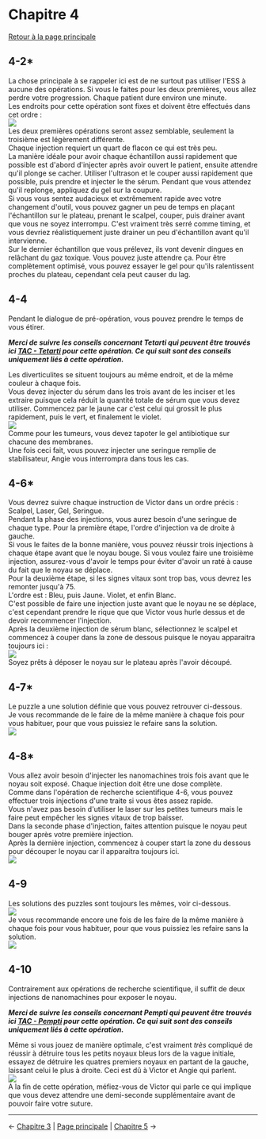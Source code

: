 
# Chapitre 4

[Retour à la page principale](../../index/fr/index.md)

## 4-2*

La chose principale à se rappeler ici est de ne surtout pas utiliser l'ESS à aucune des opérations. Si vous le faites pour les deux premières, vous allez perdre votre progression. Chaque patient dure environ une minute. <br>
Les endroits pour cette opération sont fixes et doivent être effectués dans cet ordre : <br>
![](../img/4-2_locations.png) <br>
Les deux premières opérations seront assez semblable, seulement la troisième est légèrement différente. <br>
Chaque injection requiert un quart de flacon ce qui est très peu. <br>
La manière idéale pour avoir chaque échantillon aussi rapidement que possible est d'abord d'injecter après avoir ouvert le patient, ensuite attendre qu'il plonge se cacher. Utiliser l'ultrason et le couper aussi rapidement que possible, puis prendre et injecter le the sérum. Pendant que vous attendez qu'il replonge, appliquez du gel sur la coupure. <br>
Si vous vous sentez audacieux et extrêmement rapide avec votre changement d'outil, vous pouvez gagner un peu de temps en plaçant l'échantillon sur le plateau, prenant le scalpel, couper, puis drainer avant que vous ne soyez interrompu. C'est vraiment très serré comme timing, et vous devriez réalistiquement juste drainer un peu d'échantillon avant qu'il intervienne. <br>
Sur le dernier échantillon que vous prélevez, ils vont devenir dingues en relâchant du gaz toxique. Vous pouvez juste attendre ça. Pour être complètement optimisé, vous pouvez essayer le gel pour qu'ils ralentissent proches du plateau, cependant cela peut causer du lag. <br>

## 4-4

Pendant le dialogue de pré-opération, vous pouvez prendre le temps de vous étirer. <br>

***Merci de suivre les conseils concernant Tetarti qui peuvent être trouvés ici [TAC - Tetarti](../../guilt/fr/tetarti.md) pour cette opération. Ce qui suit sont des conseils uniquement liés à cette opération.*** <br>

Les diverticulites se situent toujours au même endroit, et de la même couleur à chaque fois. <br>
Vous devez injecter du sérum dans les trois avant de les inciser et les extraire puisque cela réduit la quantité totale de sérum que vous devez utiliser. Commencez par le jaune car c'est celui qui grossit le plus rapidement, puis le vert, et finalement le violet. <br>
![](../img/4-4_diverticula.png) <br>
Comme pour les tumeurs, vous devez tapoter le gel antibiotique sur chacune des membranes. <br>
Une fois ceci fait, vous pouvez injecter une seringue remplie de stabilisateur, Angie vous interrompra dans tous les cas. <br>

## 4-6*

Vous devrez suivre chaque instruction de Victor dans un ordre précis : Scalpel, Laser, Gel, Seringue. <br>
Pendant la phase des injections, vous aurez besoin d'une seringue de chaque type. Pour la première étape, l'ordre d'injection va de droite à gauche. <br>
Si vous le faites de la bonne manière, vous pouvez réussir trois injections à chaque étape avant que le noyau bouge. Si vous voulez faire une troisième injection, assurez-vous d'avoir le temps pour éviter d'avoir un raté à cause du fait que le noyau se déplace. <br>
Pour la deuxième étape, si les signes vitaux sont trop bas, vous devrez les remonter jusqu'à 75. <br>
L'ordre est : Bleu, puis Jaune. Violet, et enfin Blanc. <br>
C'est possible de faire une injection juste avant que le noyau ne se déplace, c'est cependant prendre le rique que que Victor vous hurle dessus et de devoir recommencer l'injection. <br>
Après la deuxième injection de sérum blanc, sélectionnez le scalpel et commencez à couper dans la zone de dessous puisque le noyau apparaitra toujours ici : <br>
![](../img/4-6_extract.png) <br>
Soyez prêts à déposer le noyau sur le plateau après l'avoir découpé. <br>

## 4-7*

Le puzzle a une solution définie que vous pouvez retrouver ci-dessous. <br>
Je vous recommande de le faire de la même manière à chaque fois pour vous habituer, pour que vous puissiez le refaire sans la solution. <br>
![](../img/4-7_puzzle.png) <br>

## 4-8*

Vous allez avoir besoin d'injecter les nanomachines trois fois avant que le noyau soit exposé. Chaque injection doit être une dose complète. <br>
Comme dans l'opération de recherche scientifique 4-6, vous pouvez effectuer trois injections d'une traite si vous êtes assez rapide.<br>
Vous n'avez pas besoin d'utiliser le laser sur les petites tumeurs mais le faire peut empêcher les signes vitaux de trop baisser. <br>
Dans la seconde phase d'injection, faites attention puisque le noyau peut bouger après votre première injection. <br>
Après la dernière injection, commencez à couper start la zone du dessous pour découper le noyau car il apparaitra toujours ici. <br>
![](../img/4-8_extract.png)

## 4-9

Les solutions des puzzles sont toujours les mêmes, voir ci-dessous. <br>
![](../img/4-9_puzzleOne.png) <br>
Je vous recommande encore une fois de les faire de la même manière à chaque fois pour vous habituer, pour que vous puissiez les refaire sans la solution. <br>
![](../img/4-9_puzzleTwo.png) <br>

## 4-10

Contrairement aux opérations de recherche scientifique, il suffit de deux injections de nanomachines pour exposer le noyau. <br>

***Merci de suivre les conseils concernant Pempti qui peuvent être trouvés ici [TAC - Pempti](../../guilt/fr/pempti.md) pour cette opération. Ce qui suit sont des conseils uniquement liés à cette opération.*** <br>

Même si vous jouez de manière optimale, c'est vraiment *très* compliqué de réussir à détruire tous les petits noyaux bleus lors de la vague initiale, essayez de détruire les quatres premiers noyaux en partant de la gauche, laissant celui le plus à droite. Ceci est dû à Victor et Angie qui parlent. <br>
![](../img/4-10_blueCores.png) <br>
A la fin de cette opération, méfiez-vous de Victor qui parle ce qui implique que vous devez attendre une demi-seconde supplémentaire avant de pouvoir faire votre suture. <br>

---

← [Chapitre 3](./chp3.md) | [Page principale](../../index/fr/index.md) | [Chapitre 5](./chp5.md) →